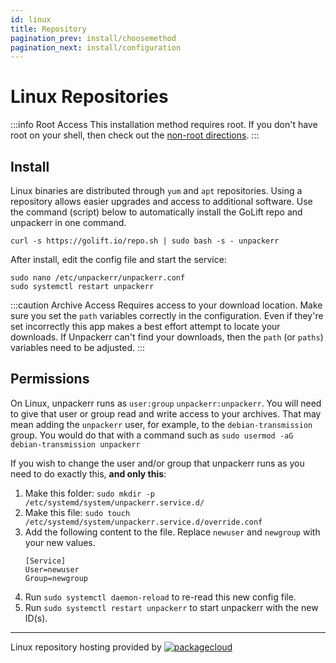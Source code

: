 ```yaml
---
id: linux
title: Repository
pagination_prev: install/choosemethod
pagination_next: install/configuration
---
```


# Linux Repositories

:::info Root Access
This installation method requires root. If you don't have root on your shell,
then check out the <a href="/docs/install/seedbox">non-root directions</a>.
:::

## Install

Linux binaries are distributed through `yum` and `apt` repositories.
Using a repository allows easier upgrades and access to additional software.
Use the command (script) below to automatically install the GoLift repo and
unpackerr in one command.

```shell
curl -s https://golift.io/repo.sh | sudo bash -s - unpackerr
```

After install, edit the config file and start the service:

```shell
sudo nano /etc/unpackerr/unpackerr.conf
sudo systemctl restart unpackerr
```

:::caution Archive Access
Requires access to your download location.
Make sure you set the `path` variables correctly in the configuration.
Even if they're set incorrectly this app makes a best effort attempt to
locate your downloads. If Unpackerr can't find your downloads, then the
`path` (or `paths`) variables need to be adjusted.
:::

## Permissions

On Linux, unpackerr runs as `user:group` `unpackerr:unpackerr`. You will need to give that
user or group read and write access to your archives. That may mean adding the `unpackerr`
user, for example, to the `debian-transmission` group.
You would do that with a command such as `sudo usermod -aG debian-transmission unpackerr`

If you wish to change the user and/or group that unpackerr runs as you need to do exactly this, **and only this**:

1. Make this folder: `sudo mkdir -p /etc/systemd/system/unpackerr.service.d/`
1. Make this file: `sudo touch /etc/systemd/system/unpackerr.service.d/override.conf`
1. Add the following content to the file. Replace `newuser` and `newgroup` with your new values.
   ```systemd
   [Service]
   User=newuser
   Group=newgroup
   ```
1. Run `sudo systemctl daemon-reload` to re-read this new config file.
1. Run `sudo systemctl restart unpackerr` to start unpackerr with the new ID(s).

---

Linux repository hosting provided by
[![packagecloud](https://docs.golift.io/integrations/packagecloud-full.png "PackageCloud.io")](http://packagecloud.io)
